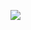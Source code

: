 <a href="https://opgc.me/#/users/jehyunlee" target="_blank"><img src="https://api.opgc.me/githubs/users/jehyunlee/tag/?theme=basic" /></a>
 
